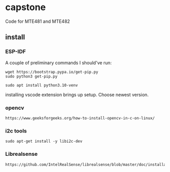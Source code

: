 # capstone
Code for MTE481 and MTE482

## install 
### ESP-IDF
A couple of preliminary commands I should've run:
```
wget https://bootstrap.pypa.io/get-pip.py
sudo python3 get-pip.py

sudo apt install python3.10-venv
```

installing vscode extension brings up setup. Choose newest version.

### opencv 
`https://www.geeksforgeeks.org/how-to-install-opencv-in-c-on-linux/`

### i2c tools 
`sudo apt-get install -y libi2c-dev`

### Librealsense
```
https://github.com/IntelRealSense/librealsense/blob/master/doc/installation.md
```
